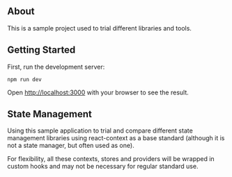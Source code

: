 ## About

This is a sample project used to trial different libraries and tools.

## Getting Started

First, run the development server:

```Run local development with React Hooks
npm run dev
```

<!-- ```Run local development with XState Machine
npm run dev-xstate
``` -->

Open [http://localhost:3000](http://localhost:3000) with your browser to see the result.

## State Management

Using this sample application to trial and compare different state management libraries using react-context as a base standard (although it is not a state manager, but often used as one).

For flexibility, all these contexts, stores and providers will be wrapped in custom hooks and may not be necessary for regular standard use.